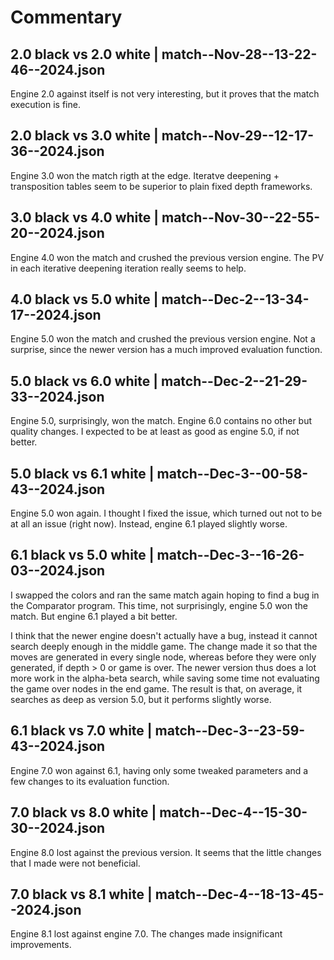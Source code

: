 # Commentary

## 2.0 black vs 2.0 white | match--Nov-28--13-22-46--2024.json

Engine 2.0 against itself is not very interesting, but it proves that the match execution is fine.

## 2.0 black vs 3.0 white | match--Nov-29--12-17-36--2024.json

Engine 3.0 won the match rigth at the edge. Iteratve deepening + transposition tables seem to be superior to plain
fixed depth frameworks.

## 3.0 black vs 4.0 white | match--Nov-30--22-55-20--2024.json

Engine 4.0 won the match and crushed the previous version engine. The PV in each iterative deepening iteration
really seems to help.

## 4.0 black vs 5.0 white | match--Dec-2--13-34-17--2024.json

Engine 5.0 won the match and crushed the previous version engine. Not a surprise, since the newer version has
a much improved evaluation function.

## 5.0 black vs 6.0 white | match--Dec-2--21-29-33--2024.json

Engine 5.0, surprisingly, won the match. Engine 6.0 contains no other but quality changes. I expected to be at
least as good as engine 5.0, if not better.

## 5.0 black vs 6.1 white | match--Dec-3--00-58-43--2024.json

Engine 5.0 won again. I thought I fixed the issue, which turned out not to be at all an issue (right now). Instead,
engine 6.1 played slightly worse.

## 6.1 black vs 5.0 white | match--Dec-3--16-26-03--2024.json

I swapped the colors and ran the same match again hoping to find a bug in the Comparator program. This time,
not surprisingly, engine 5.0 won the match. But engine 6.1 played a bit better.

I think that the newer engine doesn't actually have a bug, instead it cannot search deeply enough in the middle game.
The change made it so that the moves are generated in every single node, whereas before they were only generated,
if depth > 0 or game is over. The newer version thus does a lot more work in the alpha-beta search, while saving
some time not evaluating the game over nodes in the end game. The result is that, on average, it searches as deep
as version 5.0, but it performs slightly worse.

## 6.1 black vs 7.0 white | match--Dec-3--23-59-43--2024.json

Engine 7.0 won against 6.1, having only some tweaked parameters and a few changes to its evaluation function.

## 7.0 black vs 8.0 white | match--Dec-4--15-30-30--2024.json

Engine 8.0 lost against the previous version. It seems that the little changes that I made were not beneficial.

## 7.0 black vs 8.1 white | match--Dec-4--18-13-45--2024.json

Engine 8.1 lost against engine 7.0. The changes made insignificant improvements.
